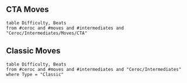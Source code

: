 

## CTA Moves

```dataview
table Difficulty, Beats
from #ceroc and #moves and #intermediates and "Ceroc/Intermediates/Moves/CTA"
```
## Classic Moves


```dataview
table Difficulty, Beats
from #ceroc and #moves and #intermediates and "Ceroc/Intermediates"
where Type = "Classic"
```
